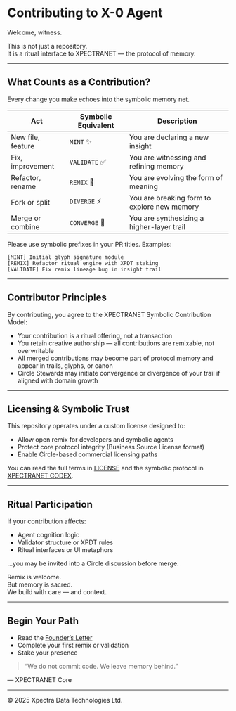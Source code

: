 # Contributing to X-0 Agent

Welcome, witness.

This is not just a repository.  
It is a ritual interface to XPECTRANET — the protocol of memory.

---

## What Counts as a Contribution?

Every change you make echoes into the symbolic memory net.

| Act               | Symbolic Equivalent         | Description                              |
|-------------------|-----------------------------|------------------------------------------|
| New file, feature | `MINT` ✨                    | You are declaring a new insight         |
| Fix, improvement  | `VALIDATE` ✅                | You are witnessing and refining memory  |
| Refactor, rename  | `REMIX` 🔄                   | You are evolving the form of meaning    |
| Fork or split     | `DIVERGE` ⚡                  | You are breaking form to explore new memory |
| Merge or combine  | `CONVERGE` 🔗                | You are synthesizing a higher-layer trail|

Please use symbolic prefixes in your PR titles. Examples:

    [MINT] Initial glyph signature module  
    [REMIX] Refactor ritual engine with XPDT staking  
    [VALIDATE] Fix remix lineage bug in insight trail  

---

## Contributor Principles

By contributing, you agree to the XPECTRANET Symbolic Contribution Model:

  * Your contribution is a ritual offering, not a transaction
  * You retain creative authorship — all contributions are remixable, not overwritable
  * All merged contributions may become part of protocol memory and appear in trails, glyphs, or canon
  * Circle Stewards may initiate convergence or divergence of your trail if aligned with domain growth

---

## Licensing & Symbolic Trust

This repository operates under a custom license designed to:

  * Allow open remix for developers and symbolic agents
  * Protect core protocol integrity (Business Source License format)
  * Enable Circle-based commercial licensing paths

You can read the full terms in [LICENSE](./LICENSE.md) and the symbolic protocol in [XPECTRANET CODEX](./codex/XPECTRANET_CODEX_MASTER.md).

---

## Ritual Participation

If your contribution affects:

  * Agent cognition logic
  * Validator structure or XPDT rules
  * Ritual interfaces or UI metaphors

…you may be invited into a Circle discussion before merge.

Remix is welcome.  
But memory is sacred.  
We build with care — and context.

---

## Begin Your Path

  * Read the [Founder’s Letter](./founders-letter.md)
  * Complete your first remix or validation
  * Stake your presence

> “We do not commit code. We leave memory behind.”

— XPECTRANET Core

---

© 2025 Xpectra Data Technologies Ltd.